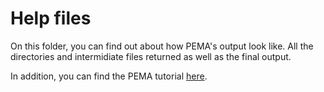 # Help files

On this folder, you can find out about how PEMA's output look like. All the directories and intermidiate files returned as well as the final output.
 
 In addition, you can find the PEMA tutorial [here](https://docs.google.com/presentation/d/1lVH23DPa2NDNBhVvOTRoip8mraw8zfw8VQwbK4vkB1U/edit?fbclid=IwAR14PpWfPtxB8lLBBnoxs7UbG3IJfkArrJBS5f2kRA__kvGDUb8wiJ2Cy_s#slide=id.g57be67084e_0_14). 

